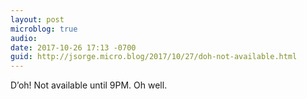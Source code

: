 ```yaml
---
layout: post
microblog: true
audio: 
date: 2017-10-26 17:13 -0700
guid: http://jsorge.micro.blog/2017/10/27/doh-not-available.html
---
```

D’oh! Not available until 9PM. Oh well.

